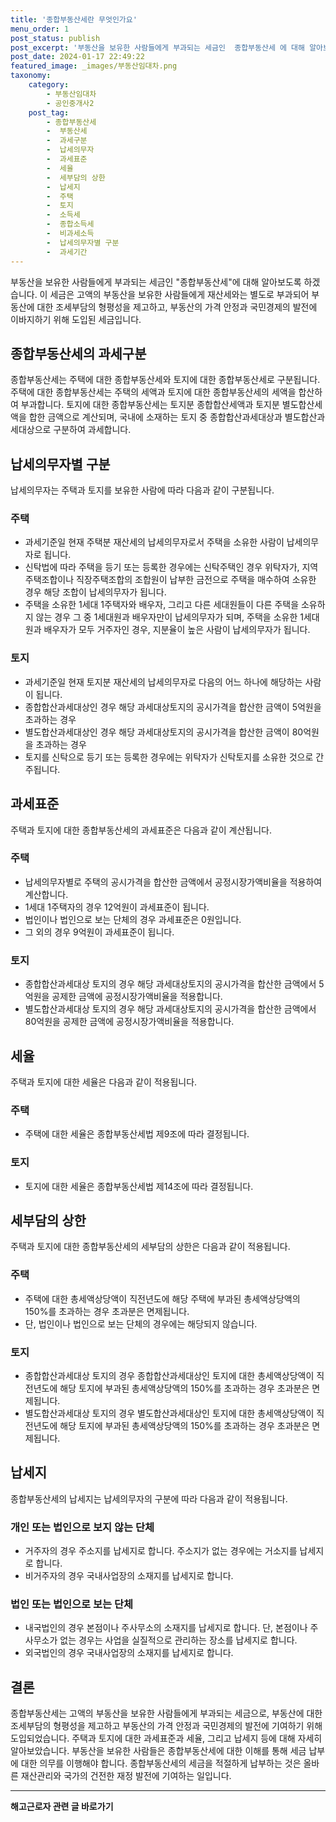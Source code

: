 ```yaml
---
title: '종합부동산세란 무엇인가요'
menu_order: 1
post_status: publish
post_excerpt: '부동산을 보유한 사람들에게 부과되는 세금인  종합부동산세 에 대해 알아보도록 하겠습니다. 이 세금은 고액의 부동산을 보유한 사람들에게 재산세와는 별도로 부과되어 부동산에 대한 조세부담의 형평성을 제고하고, 부동산의 가격 안정과 국민경제의 발전에 이바지하기 위해 도입된 세금입니다.'
post_date: 2024-01-17 22:49:22
featured_image: _images/부동산임대차.png
taxonomy:
    category:
        - 부동산임대차
        - 공인중개사2
    post_tag:
        - 종합부동산세
        -  부동산세
        -  과세구분
        -  납세의무자
        -  과세표준
        -  세율
        -  세부담의 상한
        -  납세지
        -  주택
        -  토지
        -  소득세
        -  종합소득세
        -  비과세소득
        -  납세의무자별 구분
        -  과세기간
---
```



부동산을 보유한 사람들에게 부과되는 세금인 "종합부동산세"에 대해 알아보도록 하겠습니다. 이 세금은 고액의 부동산을 보유한 사람들에게 재산세와는 별도로 부과되어 부동산에 대한 조세부담의 형평성을 제고하고, 부동산의 가격 안정과 국민경제의 발전에 이바지하기 위해 도입된 세금입니다. 

## 종합부동산세의 과세구분

종합부동산세는 주택에 대한 종합부동산세와 토지에 대한 종합부동산세로 구분됩니다. 주택에 대한 종합부동산세는 주택의 세액과 토지에 대한 종합부동산세의 세액을 합산하여 부과합니다. 토지에 대한 종합부동산세는 토지분 종합합산세액과 토지분 별도합산세액을 합한 금액으로 계산되며, 국내에 소재하는 토지 중 종합합산과세대상과 별도합산과세대상으로 구분하여 과세합니다.

## 납세의무자별 구분

납세의무자는 주택과 토지를 보유한 사람에 따라 다음과 같이 구분됩니다.

### 주택

- 과세기준일 현재 주택분 재산세의 납세의무자로서 주택을 소유한 사람이 납세의무자로 됩니다.
- 신탁법에 따라 주택을 등기 또는 등록한 경우에는 신탁주택인 경우 위탁자가, 지역주택조합이나 직장주택조합의 조합원이 납부한 금전으로 주택을 매수하여 소유한 경우 해당 조합이 납세의무자가 됩니다.
- 주택을 소유한 1세대 1주택자와 배우자, 그리고 다른 세대원들이 다른 주택을 소유하지 않는 경우 그 중 1세대원과 배우자만이 납세의무자가 되며, 주택을 소유한 1세대원과 배우자가 모두 거주자인 경우, 지분율이 높은 사람이 납세의무자가 됩니다.

### 토지

- 과세기준일 현재 토지분 재산세의 납세의무자로 다음의 어느 하나에 해당하는 사람이 됩니다.
- 종합합산과세대상인 경우 해당 과세대상토지의 공시가격을 합산한 금액이 5억원을 초과하는 경우
- 별도합산과세대상인 경우 해당 과세대상토지의 공시가격을 합산한 금액이 80억원을 초과하는 경우
- 토지를 신탁으로 등기 또는 등록한 경우에는 위탁자가 신탁토지를 소유한 것으로 간주됩니다.

## 과세표준

주택과 토지에 대한 종합부동산세의 과세표준은 다음과 같이 계산됩니다.

### 주택

- 납세의무자별로 주택의 공시가격을 합산한 금액에서 공정시장가액비율을 적용하여 계산합니다.
- 1세대 1주택자의 경우 12억원이 과세표준이 됩니다.
- 법인이나 법인으로 보는 단체의 경우 과세표준은 0원입니다.
- 그 외의 경우 9억원이 과세표준이 됩니다.

### 토지

- 종합합산과세대상 토지의 경우 해당 과세대상토지의 공시가격을 합산한 금액에서 5억원을 공제한 금액에 공정시장가액비율을 적용합니다.
- 별도합산과세대상 토지의 경우 해당 과세대상토지의 공시가격을 합산한 금액에서 80억원을 공제한 금액에 공정시장가액비율을 적용합니다.

## 세율

주택과 토지에 대한 세율은 다음과 같이 적용됩니다.

### 주택

- 주택에 대한 세율은 종합부동산세법 제9조에 따라 결정됩니다.

### 토지

- 토지에 대한 세율은 종합부동산세법 제14조에 따라 결정됩니다.

## 세부담의 상한

주택과 토지에 대한 종합부동산세의 세부담의 상한은 다음과 같이 적용됩니다.

### 주택

- 주택에 대한 총세액상당액이 직전년도에 해당 주택에 부과된 총세액상당액의 150%를 초과하는 경우 초과분은 면제됩니다.
- 단, 법인이나 법인으로 보는 단체의 경우에는 해당되지 않습니다.

### 토지

- 종합합산과세대상 토지의 경우 종합합산과세대상인 토지에 대한 총세액상당액이 직전년도에 해당 토지에 부과된 총세액상당액의 150%를 초과하는 경우 초과분은 면제됩니다.
- 별도합산과세대상 토지의 경우 별도합산과세대상인 토지에 대한 총세액상당액이 직전년도에 해당 토지에 부과된 총세액상당액의 150%를 초과하는 경우 초과분은 면제됩니다.

## 납세지

종합부동산세의 납세지는 납세의무자의 구분에 따라 다음과 같이 적용됩니다.

### 개인 또는 법인으로 보지 않는 단체

- 거주자의 경우 주소지를 납세지로 합니다. 주소지가 없는 경우에는 거소지를 납세지로 합니다.
- 비거주자의 경우 국내사업장의 소재지를 납세지로 합니다.

### 법인 또는 법인으로 보는 단체

- 내국법인의 경우 본점이나 주사무소의 소재지를 납세지로 합니다. 단, 본점이나 주사무소가 없는 경우는 사업을 실질적으로 관리하는 장소를 납세지로 합니다.
- 외국법인의 경우 국내사업장의 소재지를 납세지로 합니다.

## 결론

종합부동산세는 고액의 부동산을 보유한 사람들에게 부과되는 세금으로, 부동산에 대한 조세부담의 형평성을 제고하고 부동산의 가격 안정과 국민경제의 발전에 기여하기 위해 도입되었습니다. 주택과 토지에 대한 과세표준과 세율, 그리고 납세지 등에 대해 자세히 알아보았습니다. 부동산을 보유한 사람들은 종합부동산세에 대한 이해를 통해 세금 납부에 대한 의무를 이행해야 합니다. 종합부동산세의 세금을 적절하게 납부하는 것은 올바른 재산관리와 국가의 건전한 재정 발전에 기여하는 일입니다.
<!-- wp:separator -->
<hr class="wp-block-separator has-alpha-channel-opacity"/>
<!-- /wp:separator -->

<!-- wp:group {"backgroundColor":"base","layout":{"type":"constrained"}} -->
<div class="wp-block-group has-base-background-color has-background"><!-- wp:paragraph {"align":"center","fontSize":"medium"} -->
<p class="has-text-align-center has-large-font-size"><strong>해고근로자 관련 글 바로가기</strong></p>
<!-- /wp:paragraph -->


<!-- wp:latest-posts
{"categories":[{"id":12660,"count":19,"description":"","link":"https://uknowlaw.com/category/%ed%95%b4%ea%b3%a0%ea%b7%bc%eb%a1%9c%ec%9e%90/","name":"해고근로자","slug":"해고근로자","taxonomy":"category","parent":0,"meta":[],"_links":{"self":[{"href":"https://uknowlaw.com/wp-json/wp/v2/categories/12660"}],"collection":[{"href":"https://uknowlaw.com/wp-json/wp/v2/categories"}],"about":[{"href":"https://uknowlaw.com/wp-json/wp/v2/taxonomies/category"}],"wp:post_type":[{"href":"https://uknowlaw.com/wp-json/wp/v2/posts?categories=12660"}],"curies":[{"name":"wp","href":"https://api.w.org/{rel}","templated":true}]}}],"postsToShow":100,"excerptLength":28,"postLayout":"grid","columns":2,"featuredImageAlign":"left","featuredImageSizeSlug":"large","fontSize":"small"} /--></div>
<!-- /wp:group -->